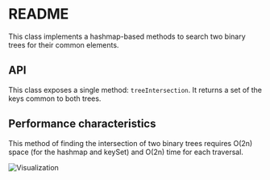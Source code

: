 # README

This class implements a hashmap-based methods to search two binary trees for their common elements.

## API

This class exposes a single method: `treeIntersection`. It returns a set of the keys common to both trees.

## Performance characteristics

This method of finding the intersection of two binary trees requires O(2n) space (for the hashmap and keySet) and O(2n) time for each traversal.

![Visualization](./whiteboard.png)
